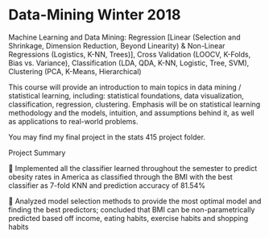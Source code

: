 # Data-Mining Winter 2018
Machine Learning and Data Mining: Regression [Linear (Selection and Shrinkage, Dimension Reduction, Beyond Linearity) & Non-Linear Regressions (Logistics, K-NN, Trees)], Cross Validation (LOOCV, K-Folds, Bias vs. Variance), Classification (LDA, QDA, K-NN, Logistic, Tree, SVM), Clustering (PCA, K-Means, Hierarchical)

This course will provide an introduction to main topics in data mining / statistical learning, including: statistical foundations, data visualization, classification, regression, clustering. Emphasis will be on statistical learning methodology and the models, intuition, and assumptions behind it, as well as applications to real-world problems.

You may find my final project in the stats 415 project folder.

Project Summary

 Implemented all the classifier learned throughout the semester to predict obesity rates in America as classified through the BMI with the best classifier as 7-fold KNN and prediction accuracy of 81.54%  

 Analyzed model selection methods to provide the most optimal model and finding the best predictors; concluded that BMI can be non-parametrically predicted based off income, eating habits, exercise habits and shopping habits
